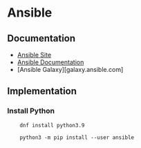 # Ansible
## Documentation
- [Ansible Site](ansible.com)
- [Ansible Documentation](docs.ansible.com)
- [Ansible Galaxy][galaxy.ansible.com]

## Implementation
### Install Python

        dnf install python3.9

        python3 -m pip install --user ansible